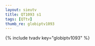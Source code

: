 ```yaml
--- 
layout: sieutv
title: QT1093 s1
tags: [QTtv]
thumb_re: globiptv1093
---
```

{% include tvadv key="globiptv1093" %} 
